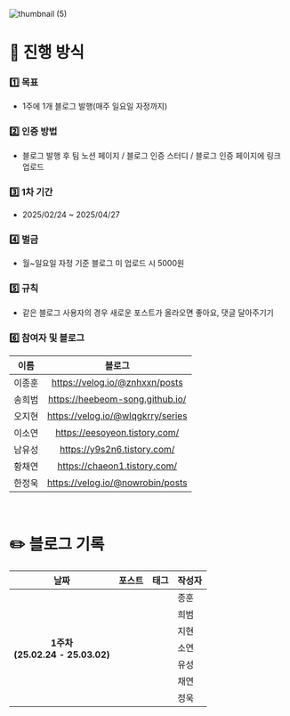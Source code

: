 ![thumbnail (5)](https://github.com/user-attachments/assets/1951437c-5ac3-4712-8735-2c4d05deb295)
# 👥 진행 방식
### 1️⃣ 목표
- 1주에 1개 블로그 발행(매주 일요일 자정까지)
### 2️⃣ 인증 방법
- 블로그 발행 후 팀 노션 페이지 / 블로그 인증 스터디 / 블로그 인증 페이지에 링크 업로드
### 3️⃣ 1차 기간
- 2025/02/24 ~ 2025/04/27
### 4️⃣ 벌금
- 월~일요일 자정 기준 블로그 미 업로드 시 5000원
### 5️⃣ 규칙
- 같은 블로그 사용자의 경우 새로운 포스트가 올라오면 좋아요, 댓글 달아주기기
### 6️⃣ 참여자 및 블로그
| **이름**    | **블로그**       |  
|:-----------:|:----------------:|
| 이종훈      | https://velog.io/@znhxxn/posts    |  
| 송희범      | https://heebeom-song.github.io/   |  
| 오지현      | https://velog.io/@wlqgkrry/series |   
| 이소연      | https://eesoyeon.tistory.com/     |
| 남유성      | https://y9s2n6.tistory.com/       | 
| 황채연      | https://chaeon1.tistory.com/      | 
| 한정욱      | https://velog.io/@nowrobin/posts  | 

<br />

# ✏️ 블로그 기록
<table>
  <thead>
    <tr>
      <th align="center">날짜</th>
      <th align="center">포스트</th>
      <th align="center">태그</th>
      <th align="center">작성자</th>
    </tr>
  </thead>
  <tbody>
    <tr>
      <th rowspan=8 align="center">1주차<br />(25.02.24 - 25.03.02)</th>
      <td></td>
      <td></td>
      <td>종훈</td>
    </tr>
    <tr>
      <td></td>
      <td></td>
      <td>희범</td>
    </tr>
    <tr>
      <td></td>
      <td></td>
      <td>지현</td>
    </tr>
    <tr>
      <td></td>
      <td></td>
      <td>소연</td>
    </tr>
    <tr>
      <td></td>
      <td></td>
      <td>유성</td>
    </tr>
    <tr>
      <td></td>
      <td></td>
      <td>채연</td>
    </tr>
    <tr>
      <td></td>
      <td></td>
      <td>정욱</td>
    </tr>
</table>
